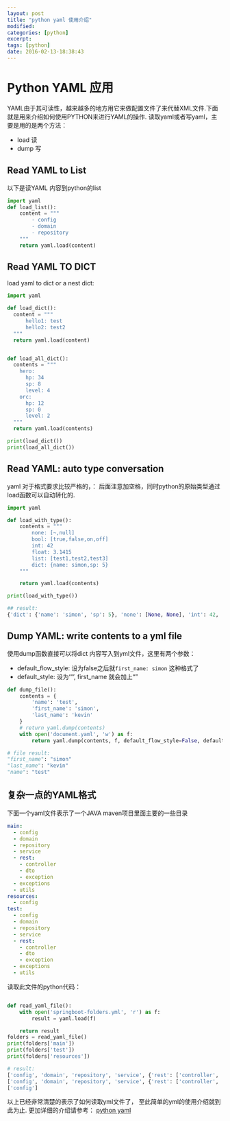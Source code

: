 ```yaml
---
layout: post
title: "python yaml 使用介绍"
modified:
categories: [python]
excerpt:
tags: [python]
date: 2016-02-13-18:38:43
---
```


# Python YAML 应用

YAML由于其可读性，越来越多的地方用它来做配置文件了来代替XML文件.下面就是用来介绍如何使用PYTHON来进行YAML的操作.
读取yaml或者写yaml，主要是用的是两个方法：

- load 读
- dump 写

## Read YAML to List

以下是读YAML 内容到python的list

```PYTHON
import yaml
def load_list():
    content = """
        - config
        - domain
        - repository
    """
    return yaml.load(content)
```

## Read YAML TO DICT

load yaml to dict or a nest dict:

```python
import yaml

def load_dict():
  content = """
      hello1: test
      hello2: test2
  """
  return yaml.load(content)


def load_all_dict():
  contents = """
    hero:
      hp: 34
      sp: 8
      level: 4
    orc:
      hp: 12
      sp: 0
      level: 2
  """
  return yaml.load(contents)

print(load_dict())
print(load_all_dict())
```

## Read YAML: auto type conversation

yaml 对于格式要求比较严格的，： 后面注意加空格，同时python的原始类型通过load函数可以自动转化的.

```python
import yaml

def load_with_type():
    contents = """
        none: [~,null]
        bool: [true,false,on,off]
        int: 42
        float: 3.1415
        list: [test1,test2,test3]
        dict: {name: simon,sp: 5}
    """

    return yaml.load(contents)

print(load_with_type())

## result:
{'dict': {'name': 'simon', 'sp': 5}, 'none': [None, None], 'int': 42, 'bool': [True, False, True, False], 'list': ['test1', 'test2', 'test3'], 'float': 3.1415}
```

## Dump YAML: write contents to a yml file

使用dump函数直接可以将dict 内容写入到yml文件，这里有两个参数：
- default_flow_style: 设为false之后就```first_name: simon``` 这种格式了
- default_style: 设为‘“’, first_name 就会加上“”

```python
def dump_file():
    contents = {
        'name': 'test',
        'first_name': 'simon',
        'last_name': 'kevin'
    }
    # return yaml.dump(contents)
    with open('document.yaml', 'w') as f:
        return yaml.dump(contents, f, default_flow_style=False, default_style='"')

# file result:
"first_name": "simon"
"last_name": "kevin"
"name": "test"

```

## 复杂一点的YAML格式

下面一个yaml文件表示了一个JAVA maven项目里面主要的一些目录
```yaml
main:
  - config
  - domain
  - repository
  - service
  - rest:
    - controller
    - dto
    - exception
  - exceptions
  - utils
resources:
  - config
test:
  - config
  - domain
  - repository
  - service
  - rest:
    - controller
    - dto
    - exception
  - exceptions
  - utils
```

读取此文件的python代码：

```python

def read_yaml_file():
    with open('springboot-folders.yml', 'r') as f:
        result = yaml.load(f)

    return result
folders = read_yaml_file()
print(folders['main'])
print(folders['test'])
print(folders['resources'])

# result:
['config', 'domain', 'repository', 'service', {'rest': ['controller', 'dto', 'exception']}, 'exceptions', 'utils']
['config', 'domain', 'repository', 'service', {'rest': ['controller', 'dto', 'exception']}, 'exceptions', 'utils']
['config']

```

以上已经非常清楚的表示了如何读取yml文件了， 至此简单的yml的使用介绍就到此为止. 更加详细的介绍请参考：
[python yaml](http://pyyaml.org/wiki/PyYAMLDocumentation)
